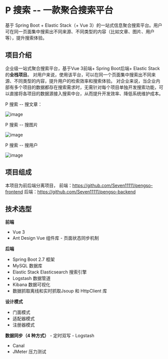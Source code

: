 # P 搜索 -- 一款聚合搜索平台
基于 Spring Boot + Elastic Stack（+ Vue 3）的一站式信息聚合搜索平台。用户可在同一页面集中搜索出不同来源、不同类型的内容（比如文章、图片、用户等），提升搜索体验。

## 项目介绍
企业级一站式聚合搜索平台，基于Vue 3前端+ Spring Boot后端+ Elastic Stack的**全栈项目**。
对用户来说，使用该平台，可以在同一个页面集中搜索出不同来源、不同类型的内容，提升用户的检索效率和搜索体验。
对企业来说，当企业内部有多个项目的数据都存在搜索需求时，无需针对每个项目单独开发搜索功能，可以直接将各项目的数据源接入搜索中台，从而提升开发效率、降低系统维护成本。

P 搜索 -- 搜文章：

![image](https://github.com/Seven11111/pengso-backend/assets/101923429/64c459ea-df92-45c6-8a81-c0854388cfda)

P 搜索 -- 搜图片

![image](https://github.com/Seven11111/pengso-backend/assets/101923429/7f26feb1-35b5-4673-904f-5627f271ffaa)

P 搜索 -- 搜用户

![image](https://github.com/Seven11111/pengso-backend/assets/101923429/8f7f25ec-4a7f-401f-8bbf-e5e7f2d616d0)

## 项目组成
本项目为前后端分离项目，
前端：https://github.com/Seven11111/pengso-frontend
后端：https://github.com/Seven11111/pengso-backend

## 技术选型

**前端**

- ​Vue 3​
- Ant Design Vue 组件库
​- 页面状态同步机制​​

**后端**

- ​Spring Boot 2.7 框架
- MySQL 数据库
- Elastic Stack ​Elasticsearch 搜索引擎
- Logstash 数据管道
- Kibana 数据可视化
- 数据抓取​离线和实时抓取​Jsoup 和 HttpClient 库​

**设计模式** ​
- 门面模式​
- 适配器模式​
- 注册器模式

​**数据同步（4 种方式）** 
​- 定时​双写
​- Logstash​
- Canal​
- JMeter 压力测试



